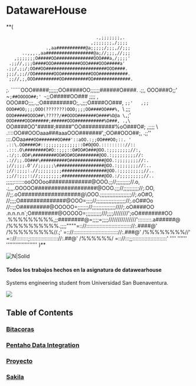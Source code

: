 # DatawareHouse
**(

                                      .,;;;;;;;,.
                                    ,;;;;;;;,/;;;;
                   .,aa###########@a;;;;;/;;;,//;;;
          ..,,,.,aa##################@a;//;;;,//;;;
       ,;;;;;;;O#####OO##############OOO###a,/;;;;'
     .;;//,;;;O####OOO##########OOO####OOO#####a'
    .;;/,;;/;OO##OO#######################OOO####.
    ;;;/,;;//OO#######OOO###########OOO###########.
    `;;//,;,OOO#########OO#########OO##############.
  ;.  ``````OOO#####;;;;;;OO#####OO;;;;;;######O####.
 .;;,       OOO###O;;' ~`;##OOOOO##;' ~`;;O#####OO###
 ;;;;    ,  OOO##O;;;,.,;O#########O;,.,;;;O####OO###,
 `;;'   ,;; OOO##OO;;;;OOO(???????)OOO;;;;OO####OO###%,
   `\   ;;; `OOO#####OOOO##\?????/##OOOO#######O####%O@a
      \,`;'  `OOO####OOO######;######OOO###########%O###,
      .,\      `OO####OO"#####;#####"OO##########%oO###O#;
    ,;;;; \   .::::OO##OOOaaa###aaaOOO#######',;OO##OOO##;,
   .;;''    \:::.OOaa`###OO#######OO###'::aOO.:;;OO###OO;::.
   '       .::\.OO####O#::;;;;;;;;;;;;::O#O@OO.::::::::://::
          .:::.O\########O#O::;;;::O#OO#O###@OO.:;;;;;;;;//:,
         .:/;:.OO#\#########OO#OO#OO########@OO.:;;;;;;;;;//:
        .://;;.OO###\##########O#############@OO.:;;;;;;;;//:.
        ;//;;;;.O'//;;;;;;\##################@OO.:;;;;;;;;//:..
       ;//:;;;;:.//;;;;;;;;;#################@OO.:;;;;;;;;;//..
       ;;//:;;;:://;;;;;;;;;################@OO.:/;;;;;;;;;//..
       `;;;;;:::::::ooOOOoo#\############@OOO.;;//;;;;;;;;;//.o,
       .;,,,.OOOOO############\#######@OOO.;;;//;;;;;;;;;;//;.OO,
      //;;.oO##################@\OOO.;;;;;;;;;;;;;;;;;;;;//;.oO#O,
     //;;;;O##############@OOO=;;;;//;;;;;;;;;;;;;;;;;;;//;.oO##Oo
     //::;;O#########@OOOOO=;;;;;;;//;;;;;;;;;;;;;;;////;.oO####OO
 .n.n.n.n`;O########@OOOOO=;;;;;;;;;;///;;;;////////';oO########OO
.%%%%%%%%%,;;########@=;;;;=;;;;///////////////':::::::::.a######@
/%%%%%%%%%%.;;;;""""=:://:::::::::::::::::\::::::::::::://:.####@'
/%%%%%%%%%//.;'     =:://:::::::::::::::::::\::::::::::://:.###@'
 /%%%%%%%%//'        =:://::::::::;:::::::::::\:::::::://:.##@'
  /%%%%%%/             =:://:::;;:::::::::::::::\::::::::'
    ''''                 ''''''   ''''''''''''''''\''''
                                                    \)**

![N|Solid](https://cdn.dribbble.com/users/24711/screenshots/3886002/falcon_persistent_connection_2x.gif)
#### Todos los trabajos hechos en la asignatura de datawearhouse 

Systems engineering student from Universidad San Buenaventura.

![](https://camo.githubusercontent.com/a602a804bc874ecc4b570dcaa3bcb60d6766c046/68747470733a2f2f7777772e757362626f672e6564752e636f2f6d61746c61622f696d616765732f6c6f676f5f616372656469746163696f6e2e706e67)
## Table of Contents

### [Bitacoras](https://github.com/ManuelCordoba/DatawareHouse/tree/master/Bitacoras "Bitacoras")
### [Pentaho Data Integration](https://github.com/ManuelCordoba/DatawareHouse/tree/master/Pentaho%20Data%20Integration "Pentaho Data Integration")
### [Proyecto](https://github.com/ManuelCordoba/DatawareHouse/tree/master/Proyecto "Proyecto")
### [Sakila](https://github.com/ManuelCordoba/DatawareHouse/tree/master/Sakila "Sakila")
